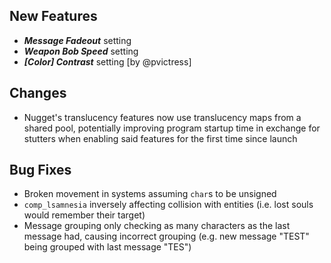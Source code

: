 ## New Features

- **_Message Fadeout_** setting
- **_Weapon Bob Speed_** setting
- **_[Color] Contrast_** setting [by @pvictress]

## Changes

- Nugget's translucency features now use translucency maps from a shared pool,
  potentially improving program startup time in exchange for stutters
  when enabling said features for the first time since launch

## Bug Fixes

- Broken movement in systems assuming `char`s to be unsigned
- `comp_lsamnesia` inversely affecting collision with entities (i.e. lost souls would remember their target)
- Message grouping only checking as many characters as the last message had,
  causing incorrect grouping (e.g. new message "TEST" being grouped with last message "TES")
